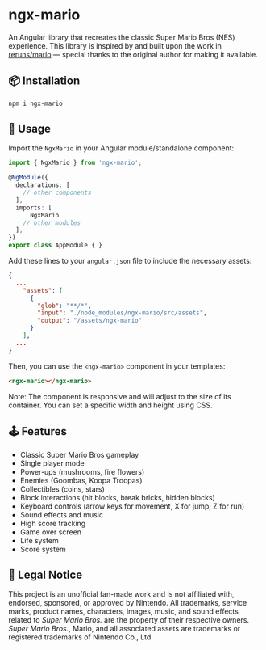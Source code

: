 # ngx-mario

An Angular library that recreates the classic Super Mario Bros (NES) experience. This library is inspired by and built upon the work in [reruns/mario](https://github.com/reruns/mario) — special thanks to the original author for making it available.


## 📦 Installation

```bash
npm i ngx-mario
```

## 🚀 Usage
Import the `NgxMario` in your Angular module/standalone component:

```typescript
import { NgxMario } from 'ngx-mario';

@NgModule({
  declarations: [
    // other components
  ],
  imports: [
      NgxMario
    // other modules
  ],
})
export class AppModule { }
```

Add these lines to your `angular.json` file to include the necessary assets:

```json
{
  ...
    "assets": [
      {
        "glob": "**/*",
        "input": "./node_modules/ngx-mario/src/assets",
        "output": "/assets/ngx-mario"
      }
    ],
  ...
}
```

Then, you can use the `<ngx-mario>` component in your templates:

```html
<ngx-mario></ngx-mario>
```

Note: The component is responsive and will adjust to the size of its container. You can set a specific width and height using CSS.

## 🕹️ Features
- Classic Super Mario Bros gameplay
- Single player mode
- Power-ups (mushrooms, fire flowers)
- Enemies (Goombas, Koopa Troopas)
- Collectibles (coins, stars)
- Block interactions (hit blocks, break bricks, hidden blocks)
- Keyboard controls (arrow keys for movement, X for jump, Z for run)
- Sound effects and music
- High score tracking
- Game over screen
- Life system
- Score system

## 📜 Legal Notice

This project is an unofficial fan-made work and is not affiliated with, endorsed, sponsored, or approved by Nintendo. All trademarks, service marks, product names, characters, images, music, and sound effects related to *Super Mario Bros.* are the property of their respective owners. *Super Mario Bros.*, Mario, and all associated assets are trademarks or registered trademarks of Nintendo Co., Ltd.
